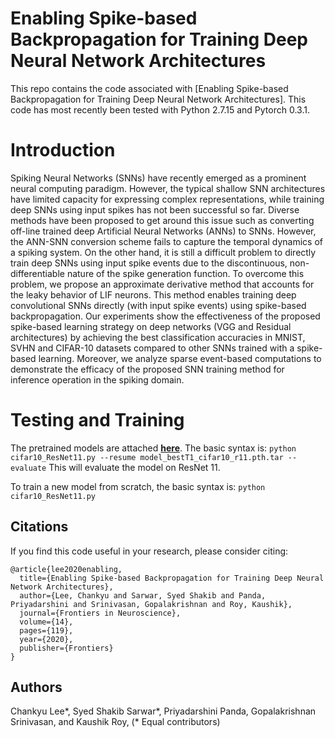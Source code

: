 # Enabling Spike-based Backpropagation for Training Deep Neural Network Architectures

This repo contains the code associated with [Enabling Spike-based Backpropagation for Training Deep Neural Network Architectures]. This code has most recently been tested with Python 2.7.15 and Pytorch 0.3.1.



# Introduction

Spiking Neural Networks (SNNs) have recently emerged as a prominent neural computing paradigm. However, the typical shallow SNN architectures have limited capacity for expressing complex representations, while training deep SNNs using input spikes has not been successful so far. Diverse methods have been proposed to get around this issue such as converting off-line trained deep Artificial Neural Networks (ANNs) to SNNs. However, the ANN-SNN conversion scheme fails to capture the temporal dynamics of a spiking system. On the other hand, it is still a difficult problem to directly train deep SNNs using input spike events due to the discontinuous, non-differentiable nature of the spike generation function. To overcome this problem, we propose an approximate derivative method that accounts for the leaky behavior of LIF neurons. This method enables training deep convolutional SNNs directly (with input spike events) using spike-based backpropagation. Our experiments show the effectiveness of the proposed spike-based learning strategy on deep networks (VGG and Residual architectures) by achieving the best classification accuracies in MNIST, SVHN and CIFAR-10 datasets compared to other SNNs trained with a spike-based learning. Moreover, we analyze sparse event-based computations to demonstrate the efficacy of the proposed SNN training method for inference operation in the spiking domain.


# Testing and Training
The pretrained models are attached [__**here**__](https://www.dropbox.com/sh/vvq9afkq90refka/AAAIEnyBZ_wO7eM510GCyZ8ta?dl=0). The basic syntax is:
```python cifar10_ResNet11.py --resume model_bestT1_cifar10_r11.pth.tar --evaluate```
This will evaluate the model on ResNet 11.

To train a new model from scratch, the basic syntax is:
```python cifar10_ResNet11.py```


## Citations

If you find this code useful in your research, please consider citing:

```
@article{lee2020enabling,
  title={Enabling Spike-based Backpropagation for Training Deep Neural Network Architectures},
  author={Lee, Chankyu and Sarwar, Syed Shakib and Panda, Priyadarshini and Srinivasan, Gopalakrishnan and Roy, Kaushik},
  journal={Frontiers in Neuroscience},
  volume={14},
  pages={119},
  year={2020},
  publisher={Frontiers}
}
```


## Authors

Chankyu Lee*, Syed Shakib Sarwar*, Priyadarshini Panda, Gopalakrishnan Srinivasan, and Kaushik Roy, (* Equal contributors)
